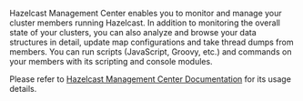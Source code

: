 

Hazelcast Management Center enables you to monitor and manage your cluster members running Hazelcast. In addition to monitoring the overall state of your clusters, you can also analyze and browse your data structures in detail, update map configurations and take thread dumps from members. You can run scripts (JavaScript, Groovy, etc.) and commands on your members with its scripting and console modules.


Please refer to [Hazelcast Management Center Documentation](http://docs.hazelcast.org/docs/management-center/3.8.4/manual/html/index.html) for its usage details.
